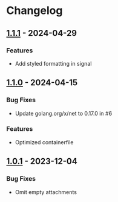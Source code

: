 # Changelog
## [1.1.1](https://github.com/schlauerlauer/alertmanager-webhook-signal/releases/tag/1.1.1) - 2024-04-29

### Features

- Add styled formatting in signal

## [1.1.0](https://github.com/schlauerlauer/alertmanager-webhook-signal/releases/tag/1.1.0) - 2024-04-15

### Bug Fixes

- Update golang.org/x/net to 0.17.0 in #6

### Features

- Optimized containerfile

## [1.0.1](https://github.com/schlauerlauer/alertmanager-webhook-signal/releases/tag/1.0.1) - 2023-12-04

### Bug Fixes

- Omit empty attachments
